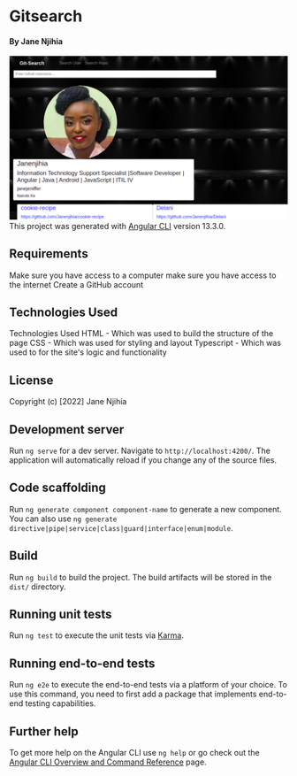 # Gitsearch
#### By Jane Njihia

![This is an image](./src/assets/PROJECTSNIPPET.png)
This project was generated with [Angular CLI](https://github.com/angular/angular-cli) version 13.3.0.

## Requirements
Make sure you have access to a computer
make sure you have access to the internet
Create a GitHub account

## Technologies Used
Technologies Used
HTML - Which was used to build the structure of the page
CSS - Which was used for styling and layout
Typescript - Which was used to for the site's logic and functionality


## License
Copyright (c) [2022] Jane Njihia

## Development server

Run `ng serve` for a dev server. Navigate to `http://localhost:4200/`. The application will automatically reload if you change any of the source files.

## Code scaffolding

Run `ng generate component component-name` to generate a new component. You can also use `ng generate directive|pipe|service|class|guard|interface|enum|module`.

## Build

Run `ng build` to build the project. The build artifacts will be stored in the `dist/` directory.

## Running unit tests

Run `ng test` to execute the unit tests via [Karma](https://karma-runner.github.io).

## Running end-to-end tests

Run `ng e2e` to execute the end-to-end tests via a platform of your choice. To use this command, you need to first add a package that implements end-to-end testing capabilities.

## Further help

To get more help on the Angular CLI use `ng help` or go check out the [Angular CLI Overview and Command Reference](https://angular.io/cli) page.
